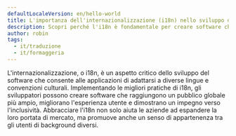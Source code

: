 ```yaml
---
defaultLocaleVersion: en/hello-world
title: L'importanza dell'internazionalizzazione (i18n) nello sviluppo del software
description: Scopri perché l'i18n è fondamentale per creare software che raggiungano un pubblico globale e forniscano un'esperienza utente inclusiva.
author: robin
tags:
  - it/traduzione
  - it/formaggeria
---
```


L'internazionalizzazione, o i18n, è un aspetto critico dello sviluppo del software che consente alle applicazioni di adattarsi a diverse lingue e convenzioni culturali. Implementando le migliori pratiche di i18n, gli sviluppatori possono creare software che raggiungono un pubblico globale più ampio, migliorano l'esperienza utente e dimostrano un impegno verso l'inclusività. Abbracciare l'i18n non solo aiuta le aziende ad espandere la loro portata di mercato, ma promuove anche un senso di appartenenza tra gli utenti di background diversi.